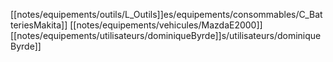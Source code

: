 [[notes/equipements/outils/L_Outils]]es/equipements/consommables/C_BatteriesMakita]] [[notes/equipements/vehicules/MazdaE2000]] [[notes/equipements/utilisateurs/dominiqueByrde]]s/utilisateurs/dominiqueByrde]]